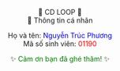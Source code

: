 <div align="center">

🎵 CD LOOP 🎵
<br>
 👤 Thông tin cá nhân

Họ và tên: <span style="color:blue;">Nguyễn Trúc Phương</span>  
Mã số sinh viên: <span style="color:red;">01190</span>  

✨ <span style="color:green;">Cảm ơn bạn đã ghé thăm!</span> ✨

</div>
